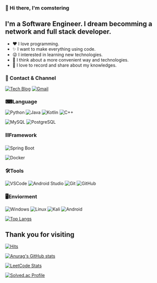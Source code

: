 ### 👋 Hi there, I'm comstering

<!--
**comstering/comstering** is a ✨ _special_ ✨ repository because its `README.md` (this file) appears on your GitHub profile.

Here are some ideas to get you started:

- 🔭 I’m currently working on ...
- 🌱 I’m currently learning ...
- 👯 I’m looking to collaborate on ...
- 🤔 I’m looking for help with ...
- 💬 Ask me about ...
- 📫 How to reach me: ...
- 😄 Pronouns: ...
- ⚡ Fun fact: ...
-->

## I'm a Software Engineer. I dream becomming a network and full stack developer.
- ❤️ I love programming.
- ✨ I want to make everything using code.
- 😜 I interested in learning new technologies.
- 💭 I think about a more convenient way and technologies.
- 📜 I love to record and share about my knowledges.

### 🤝 Contact & Channel

[![Tech Blog](https://img.shields.io/badge/-Tech%20Blog-%2303C75A?style=flat-square&logo=Naver&logoColor=white)](https://blog.naver.com/coms1101)
[![Gmail](https://img.shields.io/badge/Mail-EA4335?style=flat-square&logo=Gmail&logoColor=white)](mailto:coms1101@gmail.com)

### ⌨Language
![Python](https://img.shields.io/badge/Python-3766AB?style=flat-square&logo=Python&logoColor=white)
![Java](https://img.shields.io/badge/Java-007396?style=flat-square&logo=Java&logoColor=white)
![Kotlin](https://img.shields.io/badge/-Kotlin-%237F52FF?style=flat-square&logo=Kotlin&logoColor=white)
![C++](https://img.shields.io/badge/-C%2B%2B-%2300599C?style=flat-square&logo=C%2B%2B&logoColor=white)
<!-- ![JavaScript](https://img.shields.io/badge/-JavaScript-%23F7DF1E?style=flat-square&logo=JavaScript&logoColor=white) -->

![MySQL](https://img.shields.io/badge/-MySQL-%234479A1?style=flat-square&logo=MySQL&logoColor=white)
![PostgreSQL](https://img.shields.io/badge/-PostgreSQL-%234169E1?style=flat-square&logo=PostgreSQL&logoColor=white)

### ⛓Framework
![Spring Boot](https://img.shields.io/badge/-Spring%20Boot-%236DB33F?style=flat-square&logo=Spring%20Boot&logoColor=white)
<!-- ![Node.js](https://img.shields.io/badge/-Node.js-%23339933?style=flat-square&logo=Node.js&logoColor=white)
![React](https://img.shields.io/badge/-React-%2361DAFB?style=flat-square&logo=React&logoColor=black) -->
![Docker](https://img.shields.io/badge/-Docker-%232496ED??style=flat-square&logo=Docker&logoColor=white)

### 🛠Tools
![VSCode](https://img.shields.io/badge/-VSCode-%23007ACC?style=flat-square&logo=Visual%20Studio%20Code&logoColor=white)
![Android Studio](https://img.shields.io/badge/-Android%20Studio-%233DDC84?style=flat-square&logo=Android%20Studio&logoColor=white)
![Git](https://img.shields.io/badge/-Git-%23F05032?style=flat-square&logo=Git&logoColor=white)
![GitHub](https://img.shields.io/badge/-GitHub-%23181717?style=flat-square&logo=GitHub&logoColor=white)

### 🖥Enviorment
![Windows](https://img.shields.io/badge/-Windows-%230078D6?style=flat-square&logo=Windows&logoColor=white)
![Linux](https://img.shields.io/badge/-Linux-%23FCC624?style=flat-square&logo=Linux&logoColor=white)
![Kali](https://img.shields.io/badge/-Kali-%23557C94?style=flat-square&logo=Kali%20Linux&logoColor=white)
![Android](https://img.shields.io/badge/-Android-%233DDC84?style=flat-square&logo=Android&logoColor=white)

[![Top Langs](https://github-readme-stats.vercel.app/api/top-langs/?username=comstering)](https://github.com/anuraghazra/github-readme-stats)

## Thank you for visiting
[![Hits](https://hits.seeyoufarm.com/api/count/incr/badge.svg?url=https%3A%2F%2Fgithub.com%2Fcomstering&count_bg=%2379C83D&title_bg=%23555555&icon=&icon_color=%23E7E7E7&title=hits&edge_flat=false)](https://hits.seeyoufarm.com)

[![Anurag's GitHub stats](https://github-readme-stats.vercel.app/api?username=comstering)](https://github.com/anuraghazra/github-readme-stats)

[![LeetCode Stats](https://leetcard.jacoblin.cool/comstering?theme=dark&font=Spectral&ext=heatmap)](https://leetcode.com/comstering/)

[![Solved.ac Profile](http://mazassumnida.wtf/api/v2/generate_badge?boj=coms1101)](https://solved.ac/coms1101/)
